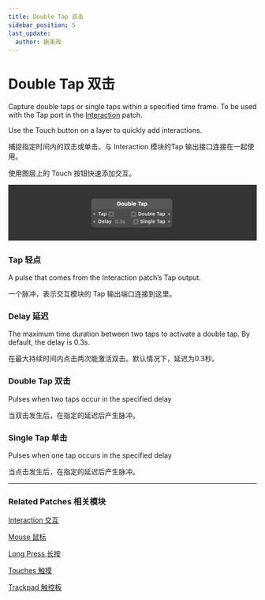 ```yaml
---
title: Double Tap 双击
sidebar_position: 5
last_update:
  author: 蒯美政
---
```


# Double Tap 双击

Capture double taps or single taps within a specified time frame. To be used with the Tap port in the [Interaction](./Interaction.md) patch.

Use the Touch button on a layer to quickly add interactions.

捕捉指定时间内的双击或单击。与 Interaction 模块的Tap 输出接口连接在一起使用。

使用图层上的 Touch 按钮快速添加交互。

![Image](./../../../static/img/docs/Interaction/double-tap.png)

### Tap 轻点

A pulse that comes from the Interaction patch’s Tap output.

一个脉冲，表示交互模块的 Tap 输出端口连接到这里。

### Delay 延迟

The maximum time duration between two taps to activate a double tap. By default, the delay is 0.3s.

在最大持续时间内点击两次能激活双击。默认情况下，延迟为0.3秒。

### Double Tap 双击

Pulses when two taps occur in the specified delay

当双击发生后，在指定的延迟后产生脉冲。

### Single Tap 单击

Pulses when one tap occurs in the specified delay

当点击发生后，在指定的延迟后产生脉冲。

------

### Related Patches 相关模块

[Interaction 交互](./Interaction.md)

[Mouse 鼠标](./Mouse.md)

[Long Press 长按](./Long%20Press.md)

[Touches 触摸](./../Device/Touches.md)

[Trackpad 触控板](./../Device/Trackpad.md)
